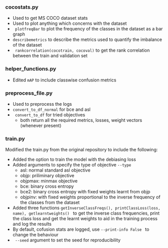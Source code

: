 ### cocostats.py
- Used to get MS COCO dataset stats
- Used to plot anything which concerns with the dataset
- ``` plotfreqBar``` to plot the frequency of the classes in the dataset as a bar graph
-  ``` describemetrics ``` to describe the metrics used to quantify the imbalance of the dataset
- ``` rankcorrelation(cocotrain, cocoval)``` to get the rank correlation between the train and validation set

### helper_functions.py
- Edited ```mAP``` to include classwise confusion metrics

### preprocess_file.py
- Used to preprocess the logs
- ``` convert_to_df_normal ``` for bce and asl
- ``` convert_to_df``` for tried objectives
    - both return all the required metrics, losses, weight vectors (whenever present)


### train.py
Modified the train.py from the original repository to include the following:
- Added the option to train the model with the debiasing loss
- Added arguments to specify the type of objective ``` --type ```
    - asl: normal standard asl objective
    - objp: priliminary objective
    - objpmax: minmax objective
    - bce: binary cross entropy
    - bce2: binary cross entropy with fixed weights learnt from objp
    - objpinv: with fixed weights proportional to the inverse frequency of the classes from the dataset
- Added three functions ```getInverseClassFreqs(), printClassLoss(loss, name), getlearntweights() ``` to get the inverse class frequencies, print the class loss and get the learnt weights to aid in the training process and log the results  
- By default, cofusion stats are logged, use ```--print-info False ``` to change the behaviour
- ``` --seed``` argument to set the seed for reproducibility

